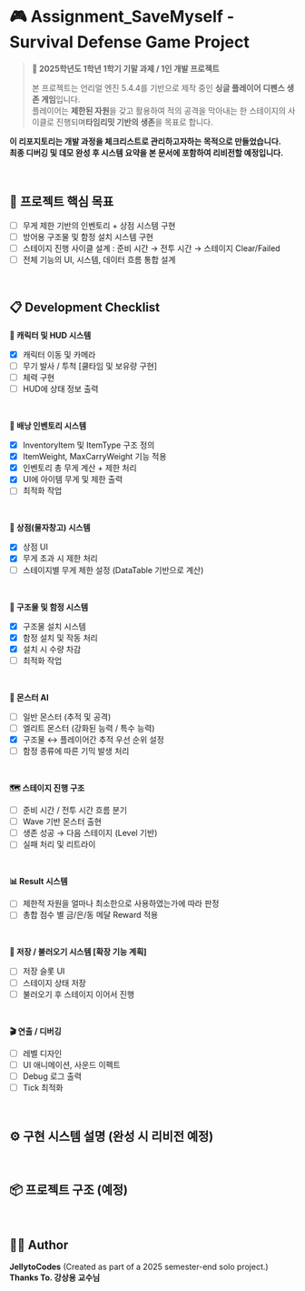 # 🎮 Assignment_SaveMyself - Survival Defense Game Project

> **📝 2025학년도 1학년 1학기 기말 과제 / 1인 개발 프로젝트**
>
> 본 프로젝트는 언리얼 엔진 5.4.4를 기반으로 제작 중인 **싱글 플레이어 디펜스 생존 게임**입니다.  
> 플레이어는 **제한된 자원**을 갖고 활용하여 적의 공격을 막아내는 한 스테이지의 사이클로 진행되며**타임리밋 기반의 생존**을 목표로 합니다.

**이 리포지토리는 개발 과정을 체크리스트로 관리하고자하는 목적으로 만들었습니다.**  
**최종 디버깅 및 데모 완성 후 시스템 요약을 본 문서에 포함하여 리비전할 예정입니다.**  

<br>

## 🎯 프로젝트 핵심 목표
 - [ ] 무게 제한 기반의 인벤토리 + 상점 시스템 구현
 - [ ] 방어용 구조물 및 함정 설치 시스템 구현
 - [ ] 스테이지 진행 사이클 설계 : 준비 시간 → 전투 시간 → 스테이지 Clear/Failed
 - [ ] 전체 기능의 UI, 시스템, 데이터 흐름 통합 설계

<br>

## 📋 Development Checklist
**🧍 캐릭터 및 HUD 시스템** 
 - [X] 캐릭터 이동 및 카메라
 - [ ] 무기 발사 / 투척 [쿨타임 및 보유량 구현]
 - [ ] 체력 구현
 - [ ] HUD에 상태 정보 출력     
<br> 

**🎒 배낭 인벤토리 시스템**  
 - [X] InventoryItem 및 ItemType 구조 정의  
 - [X] ItemWeight, MaxCarryWeight 기능 적용  
 - [X] 인벤토리 총 무게 계산 + 제한 처리  
 - [X] UI에 아이템 무게 및 제한 출력
 - [ ] 최적화 작업
<br> 

**🏪 상점(물자창고) 시스템**  
 - [X] 상점 UI
 - [X] 무게 초과 시 제한 처리
 - [ ] 스테이지별 무게 제한 설정 (DataTable 기반으로 계산)    
<br> 

**🧱 구조물 및 함정 시스템** 
 - [X] 구조물 설치 시스템
 - [X] 함정 설치 및 작동 처리
 - [X] 설치 시 수량 차감
 - [ ] 최적화 작업
<br> 

**👾 몬스터 AI** 
 - [ ] 일반 몬스터 (추적 및 공격)
 - [ ] 엘리트 몬스터 (강화된 능력 / 특수 능력)
 - [X] 구조물 ↔ 플레이어간 추적 우선 순위 설정
 - [ ] 함정 종류에 따른 기믹 발생 처리      
<br> 

**🗺️ 스테이지 진행 구조** 
 - [ ] 준비 시간 / 전투 시간 흐름 분기
 - [ ] Wave 기반 몬스터 출현
 - [ ] 생존 성공 → 다음 스테이지 (Level 기반)
 - [ ] 실패 처리 및 리트라이      
<br> 

**📊 Result 시스템** 
 - [ ] 제한적 자원을 얼마나 최소한으로 사용하였는가에 따라 판정
 - [ ] 총합 점수 별 금/은/동 메달 Reward 적용      
<br> 

**💾 저장 / 불러오기 시스템 [확장 기능 계획]**
 - [ ] 저장 슬롯 UI
 - [ ] 스테이지 상태 저장
 - [ ] 불러오기 후 스테이지 이어서 진행      
<br> 

**🎬 연출 / 디버깅**
 - [ ] 레벨 디자인
 - [ ] UI 애니메이션, 사운드 이펙트
 - [ ] Debug 로그 출력
 - [ ] Tick 최적화

<br>

## ⚙️ 구현 시스템 설명 (완성 시 리비전 예정)

<br>

## 📦 프로젝트 구조 (예정)

<br>

## 🧑‍💻 Author
  **JellytoCodes** (Created as part of a 2025 semester-end solo project.)  
  **Thanks To. 강상용 교수님**  
